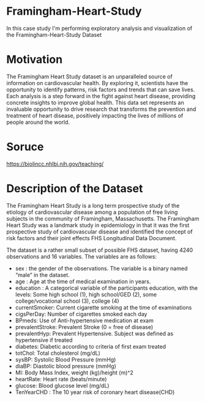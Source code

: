 # Framingham-Heart-Study
In this case study I'm performing exploratory analysis and visualization of the Framingham-Heart-Study Dataset

# Motivation
The Framingham Heart Study dataset is an unparalleled source of information on cardiovascular health. By exploring it, scientists have the opportunity to identify patterns, risk factors and trends that can save lives. Each analysis is a step forward in the fight against heart disease, providing concrete insights to improve global health. This data set represents an invaluable opportunity to drive research that transforms the prevention and treatment of heart disease, positively impacting the lives of millions of people around the world.

# Soruce 
https://biolincc.nhlbi.nih.gov/teaching/

# Description of the Dataset
The Framingham Heart Study is a long term prospective study of the etiology of cardiovascular disease among a population of free living subjects in the community of Framingham, Massachusetts. The Framingham Heart Study was a landmark study in epidemiology in that it was the first prospective study of cardiovascular disease and identified the concept of risk factors and their joint effects FHS Longitudinal Data Document.

The dataset is a rather small subset of possible FHS dataset, having 4240 observations and 16 variables. The variables are as follows:

* sex : the gender of the observations. The variable is a binary named “male” in the dataset.
* age : Age at the time of medical examination in years.
* education : A categorical variable of the participants education, with the levels: Some high school (1), high school/GED (2), some college/vocational school (3), college (4)
* currentSmoker: Current cigarette smoking at the time of examinations
* cigsPerDay: Number of cigarettes smoked each day
* BPmeds: Use of Anti-hypertensive medication at exam
* prevalentStroke: Prevalent Stroke (0 = free of disease)
* prevalentHyp: Prevalent Hypertensive. Subject was defined as hypertensive if treated
* diabetes: Diabetic according to criteria of first exam treated
* totChol: Total cholesterol (mg/dL)
* sysBP: Systolic Blood Pressure (mmHg)
* diaBP: Diastolic blood pressure (mmHg)
* MI: Body Mass Index, weight (kg)/height (m)^2
* heartRate: Heart rate (beats/minute)
* glucose: Blood glucose level (mg/dL)
* TenYearCHD : The 10 year risk of coronary heart disease(CHD)
